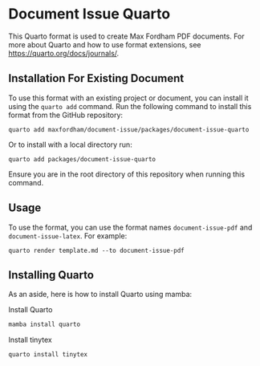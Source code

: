 # Document Issue Quarto

This Quarto format is used to create Max Fordham PDF documents.
For more about Quarto and how to use format extensions, see <https://quarto.org/docs/journals/>.

## Installation For Existing Document

To use this format with an existing project or document, you can install it using the `quarto add` command.
Run the following command to install this format from the GitHub repository:

```quarto add maxfordham/document-issue/packages/document-issue-quarto```

Or to install with a local directory run:

```quarto add packages/document-issue-quarto```

Ensure you are in the root directory of this repository when running this command.

## Usage

To use the format, you can use the format names `document-issue-pdf` and `document-issue-latex`. For example:

```quarto render template.md --to document-issue-pdf```

## Installing Quarto

As an aside, here is how to install Quarto using mamba:

Install Quarto
```bash
mamba install quarto
```

Install tinytex
```bash
quarto install tinytex
```
